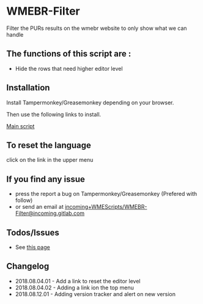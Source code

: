 # WMEBR-Filter

Filter the PURs results on the wmebr website to only show what we can handle

The functions of this script are :
----------------------------------

- Hide the rows that need higher editor level


Installation
------------

Install Tampermonkey/Greasemonkey depending on your browser.

Then use the following links to install.

<a href="https://greasyfork.org/fr/scripts/370855-wmebr-filter">Main script</a>

To reset the language
----------------------
click on the link in the upper menu

If you find any issue
---------------------
- press the report a bug on Tampermonkey/Greasemonkey (Prefered with follow)
- or send an email at <a href="mailto:incoming+WMEScripts/WMEBR-Filter@incoming.gitlab.com">incoming+WMEScripts/WMEBR-Filter@incoming.gitlab.com</a>

Todos/Issues
------------

- See <a href="https://gitlab.com/WMEScripts/WMEBR-Filter/issues">this page</a>

Changelog
---------
* 2018.08.04.01 - Add a link to reset the editor level
* 2018.08.04.02 - Adding a link ion the top menu
* 2018.08.12.01 - Adding version tracker and alert on new version